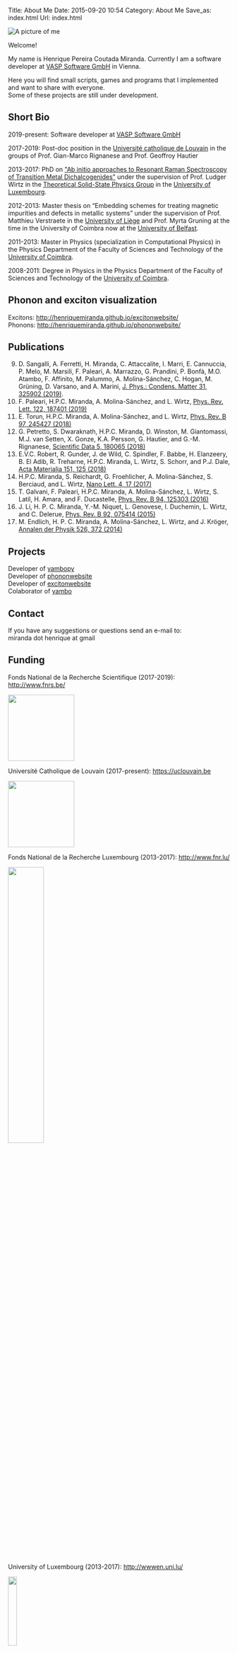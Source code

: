 Title: About Me
Date: 2015-09-20 10:54
Category: About Me
Save_as: index.html
Url: index.html 

![A picture of me]({static}/images/me.jpg)

Welcome!

My name is Henrique Pereira Coutada Miranda.
Currently I am a software developer at [VASP Software GmbH](https://www.vasp.at/) in Vienna.

Here you will find small scripts, games and programs that I implemented and want to share with everyone.   
Some of these projects are still under development.

Short Bio
---------
2019-present: Software developer at [VASP Software GmbH](https://www.vasp.at/)

2017-2019: Post-doc position in the [Université catholique de Louvain](https://uclouvain.be/) in the groups of Prof. Gian-Marco Rignanese and Prof. Geoffroy Hautier

2013-2017: PhD on ["Ab initio approaches to Resonant Raman Spectroscopy of Transition Metal Dichalcogenides"](http://orbilu.uni.lu/handle/10993/32659) under the supervision of
Prof. Ludger Wirtz in the [Theoretical Solid-State Physics Group](https://wwwen.uni.lu/recherche/fstc/physics_and_materials_science_research_unit/research_areas/theoretical_solid_state_physics)
in the [University of Luxembourg](https://wwwen.uni.lu/).

2012-2013: Master thesis on “Embedding schemes for treating magnetic impurities and defects in metallic systems” under the supervision of 
Prof. Matthieu Verstraete in the [University of Liège](https://www.ulg.ac.be) and 
Prof. Myrta Gruning at the time in the University of Coimbra now at the [University of Belfast](https://www.qub.ac.uk/).

2011-2013: Master in Physics (specialization in Computational Physics) in the Physics Department of the Faculty of Sciences and Technology of the [University of Coimbra](http://www.uc.pt).

2008-2011: Degree in Physics in the Physics Department of the Faculty of Sciences and Technology of the [University of Coimbra](http://www.uc.pt).

Phonon and exciton visualization
--------------------------------
Excitons: <http://henriquemiranda.github.io/excitonwebsite/>  
Phonons: <http://henriquemiranda.github.io/phononwebsite/>  

Publications
------------

9. D. Sangalli, A. Ferretti, H. Miranda, C. Attaccalite, I. Marri, E. Cannuccia, P. Melo, M. Marsili, F. Paleari, A. Marrazzo, G. Prandini,
   P. Bonfà, M.O. Atambo, F. Affinito, M. Palummo, A. Molina-Sánchez, C. Hogan, M. Grüning,
   D. Varsano, and A. Marini, [J. Phys.: Condens. Matter 31, 325902 (2019)](https://doi.org/10.1088/1361-648X/ab15d0).
8. F. Paleari, H.P.C. Miranda, A. Molina-Sánchez, and L. Wirtz, [Phys. Rev. Lett. 122, 187401 (2019)](https://doi.org/10.1103/PhysRevLett.122.187401)
7. E. Torun, H.P.C. Miranda, A. Molina-Sánchez, and L. Wirtz, [Phys. Rev. B 97, 245427 (2018)](https://doi.org/10.1103/PhysRevB.97.245427)
6. G. Petretto, S. Dwaraknath, H.P.C. Miranda, D. Winston, M. Giantomassi, M.J. van Setten, X. Gonze, K.A. Persson, G. Hautier, and G.-M. Rignanese, [Scientific Data 5, 180065 (2018)](http://dx.doi.org/10.1038/sdata.2018.65)
5. E.V.C. Robert, R. Gunder, J. de Wild, C. Spindler, F. Babbe, H. Elanzeery, B. El Adib, R. Treharne, H.P.C. Miranda, L. Wirtz, S. Schorr, and P.J. Dale, [Acta Materialia 151, 125 (2018)](https://doi.org/10.1016/j.actamat.2018.03.043)
4. H.P.C. Miranda, S. Reichardt, G. Froehlicher, A. Molina-Sánchez, S. Berciaud, and L. Wirtz, [Nano Lett. 4, 17 (2017)](http://dx.doi.org/10.1021/acs.nanolett.6b05345)
3. T. Galvani, F. Paleari, H.P.C. Miranda, A. Molina-Sánchez, L. Wirtz, S. Latil, H. Amara, and F. Ducastelle, [Phys. Rev. B 94, 125303 (2016)](http://dx.doi.org/10.1103/PhysRevB.94.125303)
2. J. Li, H. P. C. Miranda, Y.-M. Niquet, L. Genovese, I. Duchemin, L. Wirtz, and C. Delerue, [Phys. Rev. B 92, 075414 (2015)](https://doi.org/10.1103/PhysRevB.92.075414)
1. M. Endlich, H. P. C. Miranda, A. Molina-Sánchez, L. Wirtz, and J. Kröger, [Annalen der Physik 526, 372 (2014)](http://onlinelibrary.wiley.com/doi/10.1002/andp.201400091/abstract)

Projects
--------
Developer of [yambopy](https://github.com/henriquemiranda/yambopy)  
Developer of [phononwebsite](https://github.com/henriquemiranda/phononwebsite)  
Developer of [excitonwebsite](https://github.com/henriquemiranda/excitonwebsite)  
Colaborator of [yambo](http://www.yambo-code.org/)  

Contact
-------
If you have any suggestions or questions send an e-mail to:  
miranda dot henrique at gmail

Funding
-------

Fonds National de la Recherche Scientifique (2017-2019): <http://www.fnrs.be/> 

<img src="{static}/images/fnrs.png" width="150px">

Université Catholique de Louvain (2017-present): <https://uclouvain.be>

<img src="{static}/images/ucl.jpg" width="150px">

Fonds National de la Recherche Luxembourg (2013-2017): <http://www.fnr.lu/>  

<img src="{static}/images/fnr.jpg" style="width:40%;">

University of Luxembourg (2013-2017): <http://wwwen.uni.lu/> 

<img src="{static}/images/unilu.png" style="width:20%;">
 
